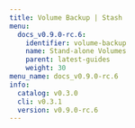 ```yaml
---
title: Volume Backup | Stash
menu:
  docs_v0.9.0-rc.6:
    identifier: volume-backup
    name: Stand-alone Volumes
    parent: latest-guides
    weight: 30
menu_name: docs_v0.9.0-rc.6
info:
  catalog: v0.3.0
  cli: v0.3.1
  version: v0.9.0-rc.6
---
```


